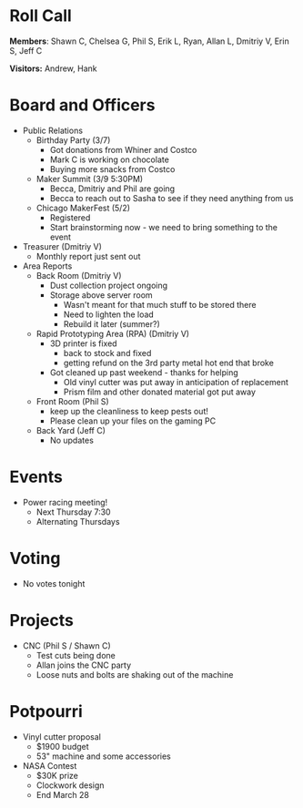 Roll Call
=========
**Members**: Shawn C, Chelsea G, Phil S, Erik L, Ryan, Allan L, Dmitriy V, Erin S, Jeff C

**Visitors:** Andrew, Hank

Board and Officers
==================
- Public Relations
  - Birthday Party (3/7)
    - Got donations from Whiner and Costco
    - Mark C is working on chocolate
    - Buying more snacks from Costco
  - Maker Summit (3/9 5:30PM)
    - Becca, Dmitriy and Phil are going
    - Becca to reach out to Sasha to see if they need anything from us
  - Chicago MakerFest (5/2)
    - Registered
    - Start brainstorming now - we need to bring something to the event
- Treasurer (Dmitriy V)
  - Monthly report just sent out
- Area Reports
  - Back Room (Dmitriy V)
    - Dust collection project ongoing
    - Storage above server room
      - Wasn't meant for that much stuff to be stored there
      - Need to lighten the load
      - Rebuild it later (summer?)
  - Rapid Prototyping Area (RPA) (Dmitriy V)
    - 3D printer is fixed
      - back to stock and fixed
      - getting refund on the 3rd party metal hot end that broke
    - Got cleaned up past weekend - thanks for helping
      - Old vinyl cutter was put away in anticipation of replacement
      - Prism film and other donated material got put away
  - Front Room (Phil S)
    - keep up the cleanliness to keep pests out!
    - Please clean up your files on the gaming PC
  - Back Yard (Jeff C)
    - No updates

Events
======
- Power racing meeting!
  - Next Thursday 7:30
  - Alternating Thursdays
  
Voting
======
- No votes tonight

Projects
========
- CNC (Phil S / Shawn C)
  - Test cuts being done
  - Allan joins the CNC party
  - Loose nuts and bolts are shaking out of the machine

Potpourri
=========
- Vinyl cutter proposal
  - $1900 budget
  - 53" machine and some accessories
- NASA Contest
  - $30K prize
  - Clockwork design
  - End March 28
